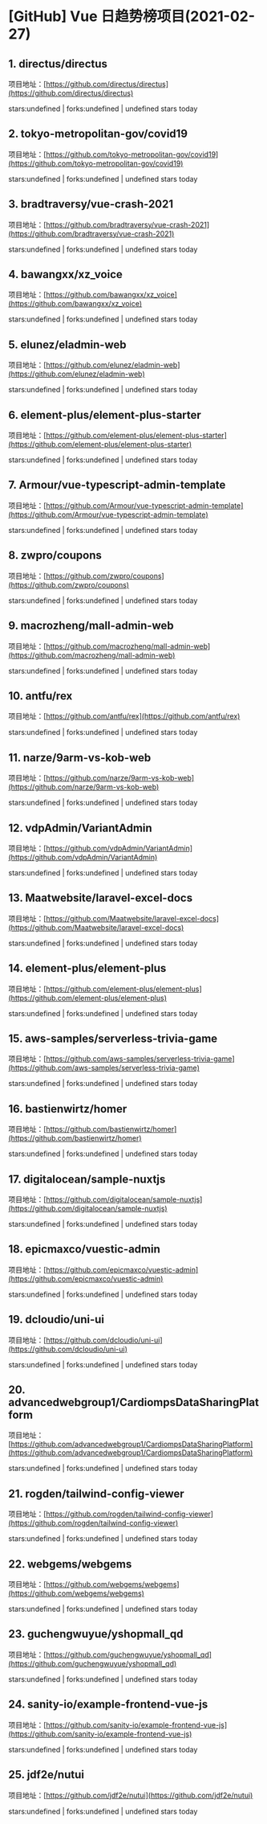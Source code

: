 # [GitHub] Vue 日趋势榜项目(2021-02-27)

## 1. directus/directus 

项目地址：[https://github.com/directus/directus](https://github.com/directus/directus)

stars:undefined | forks:undefined | undefined stars today 



## 2. tokyo-metropolitan-gov/covid19 

项目地址：[https://github.com/tokyo-metropolitan-gov/covid19](https://github.com/tokyo-metropolitan-gov/covid19)

stars:undefined | forks:undefined | undefined stars today 



## 3. bradtraversy/vue-crash-2021 

项目地址：[https://github.com/bradtraversy/vue-crash-2021](https://github.com/bradtraversy/vue-crash-2021)

stars:undefined | forks:undefined | undefined stars today 



## 4. bawangxx/xz_voice 

项目地址：[https://github.com/bawangxx/xz_voice](https://github.com/bawangxx/xz_voice)

stars:undefined | forks:undefined | undefined stars today 



## 5. elunez/eladmin-web 

项目地址：[https://github.com/elunez/eladmin-web](https://github.com/elunez/eladmin-web)

stars:undefined | forks:undefined | undefined stars today 



## 6. element-plus/element-plus-starter 

项目地址：[https://github.com/element-plus/element-plus-starter](https://github.com/element-plus/element-plus-starter)

stars:undefined | forks:undefined | undefined stars today 



## 7. Armour/vue-typescript-admin-template 

项目地址：[https://github.com/Armour/vue-typescript-admin-template](https://github.com/Armour/vue-typescript-admin-template)

stars:undefined | forks:undefined | undefined stars today 



## 8. zwpro/coupons 

项目地址：[https://github.com/zwpro/coupons](https://github.com/zwpro/coupons)

stars:undefined | forks:undefined | undefined stars today 



## 9. macrozheng/mall-admin-web 

项目地址：[https://github.com/macrozheng/mall-admin-web](https://github.com/macrozheng/mall-admin-web)

stars:undefined | forks:undefined | undefined stars today 



## 10. antfu/rex 

项目地址：[https://github.com/antfu/rex](https://github.com/antfu/rex)

stars:undefined | forks:undefined | undefined stars today 



## 11. narze/9arm-vs-kob-web 

项目地址：[https://github.com/narze/9arm-vs-kob-web](https://github.com/narze/9arm-vs-kob-web)

stars:undefined | forks:undefined | undefined stars today 



## 12. vdpAdmin/VariantAdmin 

项目地址：[https://github.com/vdpAdmin/VariantAdmin](https://github.com/vdpAdmin/VariantAdmin)

stars:undefined | forks:undefined | undefined stars today 



## 13. Maatwebsite/laravel-excel-docs 

项目地址：[https://github.com/Maatwebsite/laravel-excel-docs](https://github.com/Maatwebsite/laravel-excel-docs)

stars:undefined | forks:undefined | undefined stars today 



## 14. element-plus/element-plus 

项目地址：[https://github.com/element-plus/element-plus](https://github.com/element-plus/element-plus)

stars:undefined | forks:undefined | undefined stars today 



## 15. aws-samples/serverless-trivia-game 

项目地址：[https://github.com/aws-samples/serverless-trivia-game](https://github.com/aws-samples/serverless-trivia-game)

stars:undefined | forks:undefined | undefined stars today 



## 16. bastienwirtz/homer 

项目地址：[https://github.com/bastienwirtz/homer](https://github.com/bastienwirtz/homer)

stars:undefined | forks:undefined | undefined stars today 



## 17. digitalocean/sample-nuxtjs 

项目地址：[https://github.com/digitalocean/sample-nuxtjs](https://github.com/digitalocean/sample-nuxtjs)

stars:undefined | forks:undefined | undefined stars today 



## 18. epicmaxco/vuestic-admin 

项目地址：[https://github.com/epicmaxco/vuestic-admin](https://github.com/epicmaxco/vuestic-admin)

stars:undefined | forks:undefined | undefined stars today 



## 19. dcloudio/uni-ui 

项目地址：[https://github.com/dcloudio/uni-ui](https://github.com/dcloudio/uni-ui)

stars:undefined | forks:undefined | undefined stars today 



## 20. advancedwebgroup1/CardiompsDataSharingPlatform 

项目地址：[https://github.com/advancedwebgroup1/CardiompsDataSharingPlatform](https://github.com/advancedwebgroup1/CardiompsDataSharingPlatform)

stars:undefined | forks:undefined | undefined stars today 



## 21. rogden/tailwind-config-viewer 

项目地址：[https://github.com/rogden/tailwind-config-viewer](https://github.com/rogden/tailwind-config-viewer)

stars:undefined | forks:undefined | undefined stars today 



## 22. webgems/webgems 

项目地址：[https://github.com/webgems/webgems](https://github.com/webgems/webgems)

stars:undefined | forks:undefined | undefined stars today 



## 23. guchengwuyue/yshopmall_qd 

项目地址：[https://github.com/guchengwuyue/yshopmall_qd](https://github.com/guchengwuyue/yshopmall_qd)

stars:undefined | forks:undefined | undefined stars today 



## 24. sanity-io/example-frontend-vue-js 

项目地址：[https://github.com/sanity-io/example-frontend-vue-js](https://github.com/sanity-io/example-frontend-vue-js)

stars:undefined | forks:undefined | undefined stars today 



## 25. jdf2e/nutui 

项目地址：[https://github.com/jdf2e/nutui](https://github.com/jdf2e/nutui)

stars:undefined | forks:undefined | undefined stars today 



